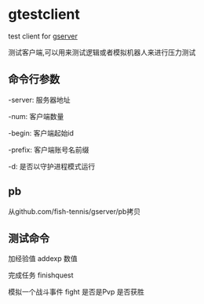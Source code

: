 # gtestclient
test client for [gserver](https://github.com/fish-tennis/gserver)

测试客户端,可以用来测试逻辑或者模拟机器人来进行压力测试

## 命令行参数
-server: 服务器地址

-num: 客户端数量

-begin: 客户端起始id

-prefix: 客户端账号名前缀

-d: 是否以守护进程模式运行

## pb
从github.com/fish-tennis/gserver/pb拷贝

## 测试命令
加经验值 addexp 数值

完成任务 finishquest 

模拟一个战斗事件 fight 是否是Pvp 是否获胜
